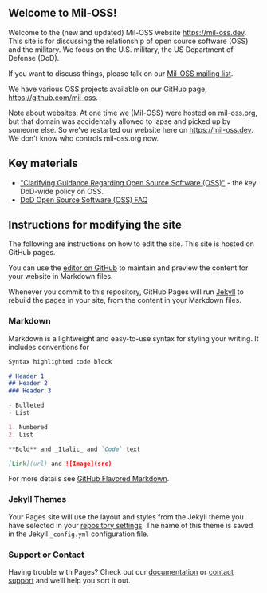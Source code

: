 ## Welcome to Mil-OSS!

Welcome to the (new and updated) Mil-OSS website https://mil-oss.dev.  This site is for discussing the relationship of open source software (OSS) and the military. We focus on the U.S. military, the US Department of Defense (DoD).

If you want to discuss things, please talk on our [Mil-OSS mailing list](https://groups.google.com/forum/?hl=en#!forum/mil-oss).

We have various OSS projects available on our GitHub page, https://github.com/mil-oss.

Note about websites: At one time we (Mil-OSS) were hosted on mil-oss.org, but that domain was accidentally allowed to lapse and picked up by someone else.  So we've restarted our website here on https://mil-oss.dev.  We don't know who controls mil-oss.org now.

## Key materials

* ["Clarifying Guidance Regarding Open Source Software (OSS)"](https://dodcio.defense.gov/Portals/0/Documents/FOSS/2009OSS.pdf) - the key DoD-wide policy on OSS.
* [DoD Open Source Software (OSS) FAQ](https://dodcio.defense.gov/open-source-software-faq/)

## Instructions for modifying the site

The following are instructions on how to edit the site. This site is hosted on GitHub pages.

You can use the [editor on GitHub](https://github.com/mil-oss/mil-oss.github.io/edit/master/index.md) to maintain and preview the content for your website in Markdown files.

Whenever you commit to this repository, GitHub Pages will run [Jekyll](https://jekyllrb.com/) to rebuild the pages in your site, from the content in your Markdown files.

### Markdown

Markdown is a lightweight and easy-to-use syntax for styling your writing. It includes conventions for

```markdown
Syntax highlighted code block

# Header 1
## Header 2
### Header 3

- Bulleted
- List

1. Numbered
2. List

**Bold** and _Italic_ and `Code` text

[Link](url) and ![Image](src)
```

For more details see [GitHub Flavored Markdown](https://guides.github.com/features/mastering-markdown/).

### Jekyll Themes

Your Pages site will use the layout and styles from the Jekyll theme you have selected in your [repository settings](https://github.com/mil-oss/mil-oss.github.io/settings). The name of this theme is saved in the Jekyll `_config.yml` configuration file.

### Support or Contact

Having trouble with Pages? Check out our [documentation](https://help.github.com/categories/github-pages-basics/) or [contact support](https://github.com/contact) and we’ll help you sort it out.
